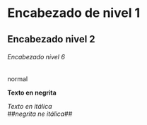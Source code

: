 # Encabezado de nivel 1

## Encabezado nivel 2

###### Encabezado nivel 6
normal

**Texto en negrita**

*Texto en itálica*  
*##negrita ne itálica##*
